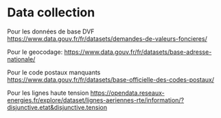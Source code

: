 # Data collection

Pour les données de base DVF
<https://www.data.gouv.fr/fr/datasets/demandes-de-valeurs-foncieres/>

Pour le geocodage:
<https://www.data.gouv.fr/fr/datasets/base-adresse-nationale/>

Pour le code postaux manquants
<https://www.data.gouv.fr/fr/datasets/base-officielle-des-codes-postaux/>

Pour les lignes haute tension
<https://opendata.reseaux-energies.fr/explore/dataset/lignes-aeriennes-rte/information/?disjunctive.etat&disjunctive.tension>
